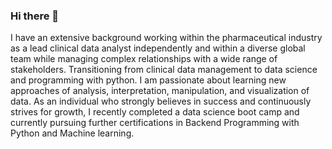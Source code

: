 ### Hi there 👋

<!--
**VirgSam/VirgSam** is a ✨ _special_ ✨ repository because its `README.md` (this file) appears on your GitHub profile.

Here are some ideas to get you started:

- 🔭 I’m currently working on ...
- 🌱 I’m currently learning python backend programming and machine learning
- 👯 I’m looking to collaborate on ...
- 🤔 I’m looking for help with ...
- 💬 Ask me about ...
- 📫 How to reach me: ... chris_odum@yahoo.com
- 😄 Pronouns: ...(He/him)
- ⚡ Fun fact: ...
-->
I have an extensive background working within the pharmaceutical industry as a lead clinical data analyst independently and within a diverse global team while managing complex relationships with a wide range of stakeholders. Transitioning from clinical data management to data science and programming with python. I am passionate about learning new approaches of analysis, interpretation, manipulation, and visualization of data. As an individual who strongly believes in success and continuously strives for growth, I recently completed a data science boot camp and currently pursuing further certifications in Backend Programming with Python and Machine learning.
